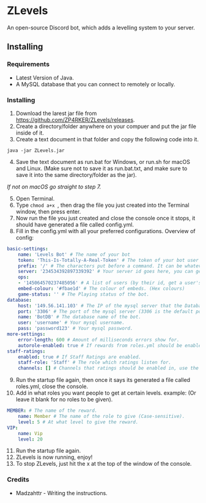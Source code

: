 # ZLevels
An open-source Discord bot, which adds a levelling system to your server.

## Installing

### Requirements
* Latest Version of Java.
* A MySQL database that you can connect to remotely or locally.

### Installing
1. Download the larest jar file from https://github.com/ZP4RKER/ZLevels/releases.
2. Create a directory/folder anywhere on your compuer and put the jar file inside of it.
3. Create a text document in that folder and copy the following code into it.
```batch
java -jar ZLevels.jar
```
4. Save the text document as run.bat for Windows, or run.sh for macOS and Linux. (Make sure not to save it as run.bat.txt, and make sure to save it into the same directory/folder as the jar).

*If not on macOS go straight to step 7.*

5. Open Terminal.
6. Type `chmod a+x `, then drag the file you just created into the Terminal window, then press enter.
7. Now run the file you just created and close the console once it stops, it should have generated a file called config.yml.
8. Fill in the config.yml with all your preferred configurations. Overview of config:
```yaml
basic-settings:
    name: 'Levels Bot' # The name of your bot
    token: 'This-Is-Totally-A-Real-Token' # The token of your bot user account can be found [here](https://discordapp.com/developers/applications/me) if you have not made a bot user yet, click the New App button, give it a name and avatar then click create app and then the create bot user button
    prefix: '/' # The characters put before a command. It can be whatever you want, however it cannot contain spaces yet.
    server: '234534392897339392' # Your server id goes here, you can get it by right clicking your server's icon and clicking copy id in Discord on a computer.
    ops:
    - '145064570237485056' # A list of users (by their id, get a user's id by right clicking their name and clicking copy id) that are able to use op only commands in ZLevels.
    embed-colour: '#fbae1d' # The colour of embeds. (Hex colours)
    game-status: '' # The Playing status of the bot.
database:
    host: '149.56.141.103' # The IP of the mysql server that the Database is located on (127.0.0.1 for localhost).
    port: '3306' # The port of the mysql server (3306 is the default port and shouldn't really be anything else).
    name: 'BotDB' # The database name of the bot.
    user: 'username' # Your mysql username.
    pass: 'password123' # Your mysql password.
more-settings:
    error-length: 600 # Amount of milliseconds errors show for.
    autorole-enabled: true # If rewards from roles.yml should be enabled.
staff-ratings:
    enabled: true # If Staff Ratings are enabled.
    staff-role: 'Staff' # The role which ratings listen for.
    channels: [] # Channels that ratings should be enabled in, use the channel ids (Right click channel and click copy id).
```
9. Run the startup file again, then once it says its generated a file called roles.yml, close the console.
10. Add in what roles you want people to get at certain levels. example: (Or leave it blank for no roles to be given).
```yaml
MEMBER: # The name of the reward.
    name: Member # The name of the role to give (Case-sensitive).
    level: 5 # At what level to give the reward.
VIP:
    name: Vip
    level: 20
```
11. Run the startup file again.
12. ZLevels is now running, enjoy!
13. To stop ZLevels, just hit the x at the top of the window of the console.

### Credits
* Madzahttr - Writing the instructions.

